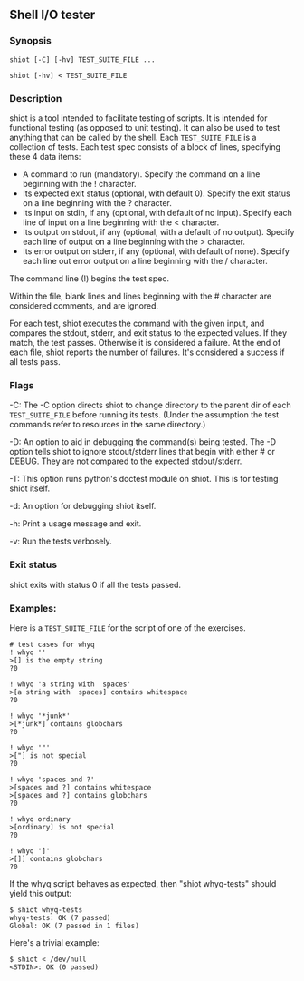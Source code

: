 ## Shell I/O tester

### Synopsis

	shiot [-C] [-hv] TEST_SUITE_FILE ...

	shiot [-hv] < TEST_SUITE_FILE

### Description

shiot is a tool intended to facilitate testing of scripts.
It is intended for functional testing (as opposed to unit testing).
It can also be used to test anything that can be called by the shell.
Each `TEST_SUITE_FILE` is a collection of tests.  Each test spec
consists of a block of lines, specifying these 4 data items:

* A command to run (mandatory).
Specify the command on a line beginning with the ! character.
* Its expected exit status (optional, with default 0).
Specify the exit status on a line beginning with the ? character.
* Its input on stdin, if any (optional, with default of no input).
Specify each line of input on a line beginning with the < character.
* Its output on stdout, if any (optional, with a default of no output).
Specify each line of output on a line beginning with the > character.
* Its error output on stderr, if any (optional, with default of none).
Specify each line out error output on a line beginning with the / character.

The command line (!) begins the test spec.

Within the file, blank lines and lines beginning with the # character
are considered comments, and are ignored.

For each test, shiot executes the command with the given input,
and compares the stdout, stderr, and exit status to the expected values.
If they match, the test passes.  Otherwise it is considered a failure.
At the end of each file, shiot reports the number of failures.
It's considered a success if all tests pass.

### Flags

-C: The -C option directs shiot to change directory to the parent dir
of each `TEST_SUITE_FILE` before running its tests.  (Under the
assumption the test commands refer to resources in the same directory.)

-D: An option to aid in debugging the command(s) being tested.
The -D option tells shiot to ignore stdout/stderr lines
that begin with either # or DEBUG.  They are not compared to
the expected stdout/stderr.

-T: This option runs python's doctest module on shiot.
This is for testing shiot itself.

-d: An option for debugging shiot itself.

-h: Print a usage message and exit.

-v: Run the tests verbosely.

### Exit status

shiot exits with status 0 if all the tests passed.

### Examples:

Here is a `TEST_SUITE_FILE` for the script of one of the exercises.

	# test cases for whyq
	! whyq ''
	>[] is the empty string
	?0

	! whyq 'a string with  spaces'
	>[a string with  spaces] contains whitespace
	?0

	! whyq '*junk*'
	>[*junk*] contains globchars
	?0

	! whyq '"'
	>["] is not special
	?0

	! whyq 'spaces and ?'
	>[spaces and ?] contains whitespace
	>[spaces and ?] contains globchars
	?0

	! whyq ordinary
	>[ordinary] is not special
	?0

	! whyq ']'
	>[]] contains globchars
	?0

If the whyq script behaves as expected, then "shiot whyq-tests"
should yield this output:

	$ shiot whyq-tests
	whyq-tests: OK (7 passed)
	Global: OK (7 passed in 1 files)

Here's a trivial example:

	$ shiot < /dev/null
	<STDIN>: OK (0 passed)

